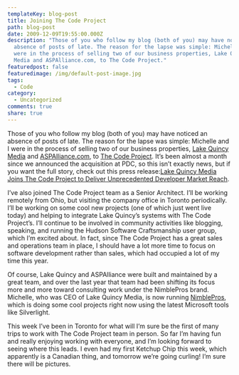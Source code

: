 ```yaml
---
templateKey: blog-post
title: Joining The Code Project
path: blog-post
date: 2009-12-09T19:55:00.000Z
description: "Those of you who follow my blog (both of you) may have noticed an
  absence of posts of late. The reason for the lapse was simple: Michelle and I
  were in the process of selling two of our business properties, Lake Quincy
  Media and ASPAlliance.com, to The Code Project."
featuredpost: false
featuredimage: /img/default-post-image.jpg
tags:
  - Code
category:
  - Uncategorized
comments: true
share: true
---
```

Those of you who follow my blog (both of you) may have noticed an absence of posts of late. The reason for the lapse was simple: Michelle and I were in the process of selling two of our business properties, [Lake Quincy Media](http://lakequincy.com/) and [ASPAlliance.com](http://aspalliance.com/), to [The Code Project](http://www.codeproject.com/). It’s been almost a month since we announced the acquisition at PDC, so this isn’t exactly news, but if you want the full story, check out this press release:[Lake Quincy Media Joins The Code Project to Deliver Unprecedented Developer Market Reach](http://lakequincy.com/press/20091116.aspx).

I’ve also joined The Code Project team as a Senior Architect. I’ll be working remotely from Ohio, but visiting the company office in Toronto periodically. I’ll be working on some cool new projects (one of which just went live today) and helping to integrate Lake Quincy’s systems with The Code Project’s. I’ll continue to be involved in community activities like blogging, speaking, and running the Hudson Software Craftsmanship user group, which I’m excited about. In fact, since The Code Project has a great sales and operations team in place, I should have a lot more time to focus on software development rather than sales, which had occupied a lot of my time this year.

Of course, Lake Quincy and ASPAlliance were built and maintained by a great team, and over the last year that team had been shifting its focus more and more toward consulting work under the NimblePros brand. Michelle, who was CEO of Lake Quincy Media, is now running [NimblePros](http://nimblepros.com/), which is doing some cool projects right now using the latest Microsoft tools like Silverlight.

This week I’ve been in Toronto for what will I’m sure be the first of many trips to work with The Code Project team in person. So far I’m having fun and really enjoying working with everyone, and I’m looking forward to seeing where this leads. I even had my first Ketchup Chip this week, which apparently is a Canadian thing, and tomorrow we’re going curling! I’m sure there will be pictures.